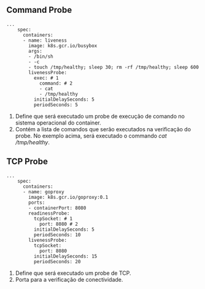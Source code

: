 ## Command Probe

```yaml
...
    spec:
      containers:
      - name: liveness
        image: k8s.gcr.io/busybox
        args:
        - /bin/sh
        - -c
        - touch /tmp/healthy; sleep 30; rm -rf /tmp/healthy; sleep 600
        livenessProbe:
          exec: # 1
            command: # 2
            - cat
            - /tmp/healthy
          initialDelaySeconds: 5
          periodSeconds: 5
```

1. Define que será executado um probe de execução de comando no sistema operacional do container.
2. Contém a lista de comandos que serão executados na verificação do probe. No exemplo acima, será executado o commando *cat /tmp/healthy*.

## TCP Probe

```yaml
...
    spec:
      containers:
      - name: goproxy
        image: k8s.gcr.io/goproxy:0.1
        ports:
        - containerPort: 8080
        readinessProbe:
          tcpSocket: # 1
            port: 8080 # 2
          initialDelaySeconds: 5
          periodSeconds: 10
        livenessProbe:
          tcpSocket:
            port: 8080
          initialDelaySeconds: 15
          periodSeconds: 20
```

1. Define que será executado um probe de TCP.
2. Porta para a verificação de conectividade.
